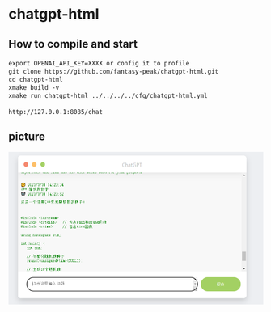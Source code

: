 # chatgpt-html

## How to compile and start
```
export OPENAI_API_KEY=XXXX or config it to profile
git clone https://github.com/fantasy-peak/chatgpt-html.git
cd chatgpt-html
xmake build -v
xmake run chatgpt-html ../../../../cfg/chatgpt-html.yml

http://127.0.0.1:8085/chat
```

## picture
<img src='chat.png'>